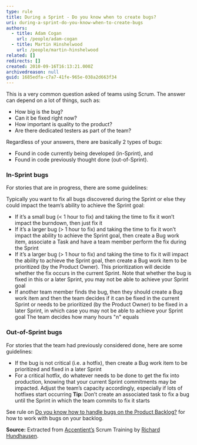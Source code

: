 ```yaml
---
type: rule
title: During a Sprint - Do you know when to create bugs?
uri: during-a-sprint-do-you-know-when-to-create-bugs
authors:
  - title: Adam Cogan
    url: /people/adam-cogan
  - title: Martin Hinshelwood
    url: /people/martin-hinshelwood
related: []
redirects: []
created: 2010-09-16T16:13:21.000Z
archivedreason: null
guid: 1685edfa-c7a7-41fe-965e-038a2d663f34
---
```

This is a very common question asked of teams using Scrum. The answer can depend on a lot of things, such as:

* How big is the bug?
* Can it be fixed right now?
* How important is quality to the product?
* Are there dedicated testers as part of the team?

Regardless of your answers, there are basically 2 types of bugs: 

* Found in code currently being developed (in-Sprint), and
* Found in code previously thought done (out-of-Sprint).

<!--endintro-->

### In-Sprint bugs

For stories that are in progress, there are some guidelines:

Typically you want to fix all bugs discovered during the Sprint or else they could impact the team’s ability to achieve the Sprint goal:

* If it’s a small bug (&lt; 1 hour to fix) and taking the time to fix it won’t impact the burndown, then just fix it
* If it’s a larger bug (&gt; 1 hour to fix) and taking the time to fix it won’t impact the ability to achieve the Sprint goal, then create a Bug work item, associate a Task and have a team member perform the fix during the Sprint
* If it’s a larger bug (&gt; 1 hour to fix) and taking the time to fix it will impact the ability to achieve the Sprint goal, then create a Bug work item to be prioritized (by the Product Owner). This prioritization will decide whether the fix occurs in the current Sprint. Note that whether the bug is fixed in this or a later Sprint, you may not be able to achieve your Sprint goal
* If another team member finds the bug, then they should create a Bug work item and then the team decides if it can be fixed in the current Sprint or needs to be prioritized (by the Product Owner) to be fixed in a later Sprint, in which case you may not be able to achieve your Sprint goal The team decides how many hours "n" equals

### Out-of-Sprint bugs

For stories that the team had previously considered done, here are some guidelines:

* If the bug is not critical (i.e. a hotfix), then create a Bug work item to be prioritized and fixed in a later Sprint
* For a critical hotfix, do whatever needs to be done to get the fix into production, knowing that your current Sprint commitments may be impacted. Adjust the team’s capacity accordingly, especially if lots of hotfixes start occurring
  **Tip:** Don’t create an associated task to fix a bug until the Sprint in which the team commits to fix it starts

See rule on [Do you know how to handle bugs on the Product Backlog?](/bugs-do-you-know-how-to-handle-bugs-on-the-product-backlog) for how to work with bugs on your backlog.

**Source:** Extracted from [Accentient’s](https://accentient.com/scrum) Scrum Training by [Richard Hundhausen](https://twitter.com/rhundhausen).
